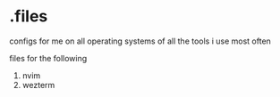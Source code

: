 # .files
configs for me on all operating systems of all the tools i use most often 

files for the following 
1. nvim
2. wezterm 



